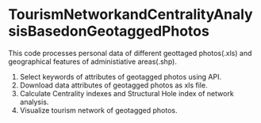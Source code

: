 # TourismNetworkandCentralityAnalysisBasedonGeotaggedPhotos
  This code processes personal data of different geottaged photos(.xls) and geographical features of administiative areas(.shp).
  1. Select keywords of attributes of geotagged photos using API.
  2. Download data attributes of geotagged photos as xls file.
  3. Calculate Centrality indexes and Structural Hole index of network analysis.
  4. Visualize tourism network of geotagged photos.
